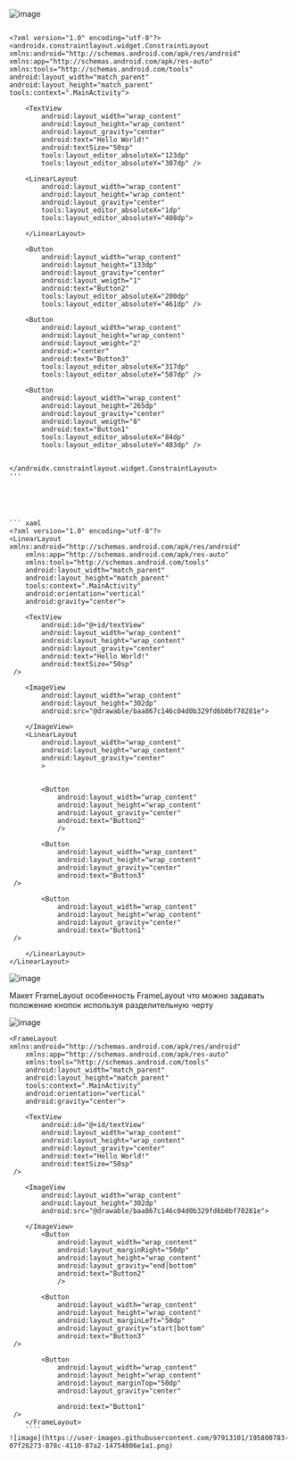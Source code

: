 ![image](https://user-images.githubusercontent.com/97913101/194503726-af0d5b97-4403-4e1e-b394-aa2bf327d668.png)</br>

``` xaml

<?xml version="1.0" encoding="utf-8"?>
<androidx.constraintlayout.widget.ConstraintLayout xmlns:android="http://schemas.android.com/apk/res/android"
xmlns:app="http://schemas.android.com/apk/res-auto"
xmlns:tools="http://schemas.android.com/tools"
android:layout_width="match_parent"
android:layout_height="match_parent"
tools:context=".MainActivity">

    <TextView
        android:layout_width="wrap_content"
        android:layout_height="wrap_content"
        android:layout_gravity="center"
        android:text="Hello World!"
        android:textSize="50sp"
        tools:layout_editor_absoluteX="123dp"
        tools:layout_editor_absoluteY="307dp" />

    <LinearLayout
        android:layout_width="wrap_content"
        android:layout_height="wrap_content"
        android:layout_gravity="center"
        tools:layout_editor_absoluteX="1dp"
        tools:layout_editor_absoluteY="408dp">

    </LinearLayout>

    <Button
        android:layout_width="wrap_content"
        android:layout_height="133dp"
        android:layout_gravity="center"
        android:layout_weigth="1"
        android:text="Button2"
        tools:layout_editor_absoluteX="200dp"
        tools:layout_editor_absoluteY="461dp" />

    <Button
        android:layout_width="wrap_content"
        android:layout_height="wrap_content"
        android:layout_weight="2"
        android:="center"
        android:text="Button3"
        tools:layout_editor_absoluteX="317dp"
        tools:layout_editor_absoluteY="507dp" />

    <Button
        android:layout_width="wrap_content"
        android:layout_height="265dp"
        android:layout_gravity="center"
        android:layout_weigth="8"
        android:text="Button1"
        tools:layout_editor_absoluteX="84dp"
        tools:layout_editor_absoluteY="403dp" />


</androidx.constraintlayout.widget.ConstraintLayout>
'''





``` xaml
<?xml version="1.0" encoding="utf-8"?>
<LinearLayout xmlns:android="http://schemas.android.com/apk/res/android"
    xmlns:app="http://schemas.android.com/apk/res-auto"
    xmlns:tools="http://schemas.android.com/tools"
    android:layout_width="match_parent"
    android:layout_height="match_parent"
    tools:context=".MainActivity"
    android:orientation="vertical"
    android:gravity="center">

    <TextView
        android:id="@+id/textView"
        android:layout_width="wrap_content"
        android:layout_height="wrap_content"
        android:layout_gravity="center"
        android:text="Hello World!"
        android:textSize="50sp"
 />

    <ImageView
        android:layout_width="wrap_content"
        android:layout_height="302dp"
        android:src="@drawable/baa867c146c04d0b329fd6b0bf70281e">

    </ImageView>
    <LinearLayout
        android:layout_width="wrap_content"
        android:layout_height="wrap_content"
        android:layout_gravity="center"
        >


        <Button
            android:layout_width="wrap_content"
            android:layout_height="wrap_content"
            android:layout_gravity="center"
            android:text="Button2"
            />

        <Button
            android:layout_width="wrap_content"
            android:layout_height="wrap_content"
            android:layout_gravity="center"
            android:text="Button3"
 />

        <Button
            android:layout_width="wrap_content"
            android:layout_height="wrap_content"
            android:layout_gravity="center"
            android:text="Button1"
 />

    </LinearLayout>
</LinearLayout>
```

![image](https://user-images.githubusercontent.com/97913101/194524304-22b67727-8623-4c6c-bc5b-e0e57e24bad1.png)

Макет FrameLayout
особенность FrameLayout  что можно задавать положение кнопок используя разделительную черту

![image](https://user-images.githubusercontent.com/97913101/195797082-f92818df-97db-47f4-b0b0-4135c289da9b.png)

``` xaml
<FrameLayout xmlns:android="http://schemas.android.com/apk/res/android"
    xmlns:app="http://schemas.android.com/apk/res-auto"
    xmlns:tools="http://schemas.android.com/tools"
    android:layout_width="match_parent"
    android:layout_height="match_parent"
    tools:context=".MainActivity"
    android:orientation="vertical"
    android:gravity="center">

    <TextView
        android:id="@+id/textView"
        android:layout_width="wrap_content"
        android:layout_height="wrap_content"
        android:layout_gravity="center"
        android:text="Hello World!"
        android:textSize="50sp"
 />

    <ImageView
        android:layout_width="wrap_content"
        android:layout_height="302dp"
        android:src="@drawable/baa867c146c04d0b329fd6b0bf70281e">

    </ImageView>
        <Button
            android:layout_width="wrap_content"
            android:layout_marginRight="50dp"
            android:layout_height="wrap_content"
            android:layout_gravity="end|bottom"
            android:text="Button2"
            />

        <Button
            android:layout_width="wrap_content"
            android:layout_height="wrap_content"
            android:layout_marginLeft="50dp"
            android:layout_gravity="start|bottom"
            android:text="Button3"
 />

        <Button
            android:layout_width="wrap_content"
            android:layout_height="wrap_content"
            android:layout_marginTop="50dp"
            android:layout_gravity="center"

            android:text="Button1"
 />
    </FrameLayout>
    ````
![image](https://user-images.githubusercontent.com/97913101/195800783-07f26273-878c-4110-87a2-14754806e1a1.png)
